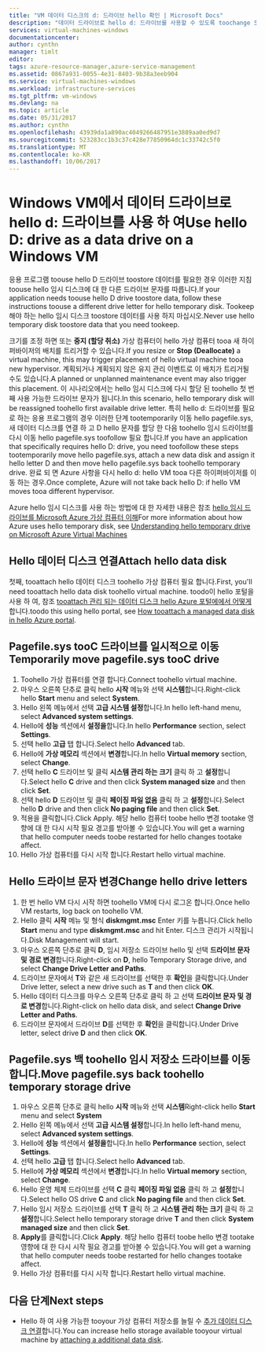 ```yaml
---
title: "VM 데이터 디스크의 d: 드라이브 hello 확인 | Microsoft Docs"
description: "데이터 드라이브로 hello d: 드라이브를 사용할 수 있도록 toochange 드라이브는 Windows VM에 대 한 문자가 방법을 설명 합니다."
services: virtual-machines-windows
documentationcenter: 
author: cynthn
manager: timlt
editor: 
tags: azure-resource-manager,azure-service-management
ms.assetid: 0867a931-0055-4e31-8403-9b38a3eeb904
ms.service: virtual-machines-windows
ms.workload: infrastructure-services
ms.tgt_pltfrm: vm-windows
ms.devlang: na
ms.topic: article
ms.date: 05/31/2017
ms.author: cynthn
ms.openlocfilehash: 43939da1a890ac4049266487951e3889aa0ed9d7
ms.sourcegitcommit: 523283cc1b3c37c428e77850964dc1c33742c5f0
ms.translationtype: MT
ms.contentlocale: ko-KR
ms.lasthandoff: 10/06/2017
---
```

# <a name="use-hello-d-drive-as-a-data-drive-on-a-windows-vm"></a><span data-ttu-id="80f57-103">Windows VM에서 데이터 드라이브로 hello d: 드라이브를 사용 하 여</span><span class="sxs-lookup"><span data-stu-id="80f57-103">Use hello D: drive as a data drive on a Windows VM</span></span>
<span data-ttu-id="80f57-104">응용 프로그램 toouse hello D 드라이브 toostore 데이터를 필요한 경우 이러한 지침 toouse hello 임시 디스크에 대 한 다른 드라이브 문자를 따릅니다.</span><span class="sxs-lookup"><span data-stu-id="80f57-104">If your application needs toouse hello D drive toostore data, follow these instructions toouse a different drive letter for hello temporary disk.</span></span> <span data-ttu-id="80f57-105">Tookeep 해야 하는 hello 임시 디스크 toostore 데이터를 사용 하지 마십시오.</span><span class="sxs-lookup"><span data-stu-id="80f57-105">Never use hello temporary disk toostore data that you need tookeep.</span></span>

<span data-ttu-id="80f57-106">크기를 조정 하면 또는 **중지 (할당 취소)** 가상 컴퓨터이 hello 가상 컴퓨터 tooa 새 하이퍼바이저의 배치를 트리거할 수 있습니다.</span><span class="sxs-lookup"><span data-stu-id="80f57-106">If you resize or **Stop (Deallocate)** a virtual machine, this may trigger placement of hello virtual machine tooa new hypervisor.</span></span> <span data-ttu-id="80f57-107">계획되거나 계획되지 않은 유지 관리 이벤트로 이 배치가 트리거될 수도 있습니다.</span><span class="sxs-lookup"><span data-stu-id="80f57-107">A planned or unplanned maintenance event may also trigger this placement.</span></span> <span data-ttu-id="80f57-108">이 시나리오에서는 hello 임시 디스크에 다시 할당 된 toohello 첫 번째 사용 가능한 드라이브 문자가 됩니다.</span><span class="sxs-lookup"><span data-stu-id="80f57-108">In this scenario, hello temporary disk will be reassigned toohello first available drive letter.</span></span> <span data-ttu-id="80f57-109">특히 hello d: 드라이브를 필요로 하는 응용 프로그램의 경우 이러한 단계 tootemporarily 이동 hello pagefile.sys, 새 데이터 디스크를 연결 하 고 D hello 문자를 할당 한 다음 toohello 임시 드라이브를 다시 이동 hello pagefile.sys toofollow 필요 합니다.</span><span class="sxs-lookup"><span data-stu-id="80f57-109">If you have an application that specifically requires hello D: drive, you need toofollow these steps tootemporarily move hello pagefile.sys, attach a new data disk and assign it hello letter D and then move hello pagefile.sys back toohello temporary drive.</span></span> <span data-ttu-id="80f57-110">완료 되 면 Azure 사항을 다시 hello d: hello VM tooa 다른 하이퍼바이저를 이동 하는 경우.</span><span class="sxs-lookup"><span data-stu-id="80f57-110">Once complete, Azure will not take back hello D: if hello VM moves tooa different hypervisor.</span></span>

<span data-ttu-id="80f57-111">Azure hello 임시 디스크를 사용 하는 방법에 대 한 자세한 내용은 참조 [hello 임시 드라이브를 Microsoft Azure 가상 컴퓨터 이해](https://blogs.msdn.microsoft.com/mast/2013/12/06/understanding-the-temporary-drive-on-windows-azure-virtual-machines/)</span><span class="sxs-lookup"><span data-stu-id="80f57-111">For more information about how Azure uses hello temporary disk, see [Understanding hello temporary drive on Microsoft Azure Virtual Machines](https://blogs.msdn.microsoft.com/mast/2013/12/06/understanding-the-temporary-drive-on-windows-azure-virtual-machines/)</span></span>

## <a name="attach-hello-data-disk"></a><span data-ttu-id="80f57-112">Hello 데이터 디스크 연결</span><span class="sxs-lookup"><span data-stu-id="80f57-112">Attach hello data disk</span></span>
<span data-ttu-id="80f57-113">첫째, tooattach hello 데이터 디스크 toohello 가상 컴퓨터 필요 합니다.</span><span class="sxs-lookup"><span data-stu-id="80f57-113">First, you'll need tooattach hello data disk toohello virtual machine.</span></span> <span data-ttu-id="80f57-114">toodo이 hello 포털을 사용 하 여, 참조 [tooattach 관리 되는 데이터 디스크 hello Azure 포털에에서 어떻게](attach-managed-disk-portal.md)합니다.</span><span class="sxs-lookup"><span data-stu-id="80f57-114">toodo this using hello portal, see [How tooattach a managed data disk in hello Azure portal](attach-managed-disk-portal.md).</span></span>

## <a name="temporarily-move-pagefilesys-tooc-drive"></a><span data-ttu-id="80f57-115">Pagefile.sys tooC 드라이브를 일시적으로 이동</span><span class="sxs-lookup"><span data-stu-id="80f57-115">Temporarily move pagefile.sys tooC drive</span></span>
1. <span data-ttu-id="80f57-116">Toohello 가상 컴퓨터를 연결 합니다.</span><span class="sxs-lookup"><span data-stu-id="80f57-116">Connect toohello virtual machine.</span></span> 
2. <span data-ttu-id="80f57-117">마우스 오른쪽 단추로 클릭 hello **시작** 메뉴와 선택 **시스템**합니다.</span><span class="sxs-lookup"><span data-stu-id="80f57-117">Right-click hello **Start** menu and select **System**.</span></span>
3. <span data-ttu-id="80f57-118">Hello 왼쪽 메뉴에서 선택 **고급 시스템 설정**합니다.</span><span class="sxs-lookup"><span data-stu-id="80f57-118">In hello left-hand menu, select **Advanced system settings**.</span></span>
4. <span data-ttu-id="80f57-119">Hello에 **성능** 섹션에서 **설정을**합니다.</span><span class="sxs-lookup"><span data-stu-id="80f57-119">In hello **Performance** section, select **Settings**.</span></span>
5. <span data-ttu-id="80f57-120">선택 hello **고급** 탭 합니다.</span><span class="sxs-lookup"><span data-stu-id="80f57-120">Select hello **Advanced** tab.</span></span>
6. <span data-ttu-id="80f57-121">Hello에 **가상 메모리** 섹션에서 **변경**합니다.</span><span class="sxs-lookup"><span data-stu-id="80f57-121">In hello **Virtual memory** section, select **Change**.</span></span>
7. <span data-ttu-id="80f57-122">선택 hello **C** 드라이브 및 클릭 **시스템 관리 하는 크기** 클릭 하 고 **설정**합니다.</span><span class="sxs-lookup"><span data-stu-id="80f57-122">Select hello **C** drive and then click **System managed size** and then click **Set**.</span></span>
8. <span data-ttu-id="80f57-123">선택 hello **D** 드라이브 및 클릭 **페이징 파일 없음** 클릭 하 고 **설정**합니다.</span><span class="sxs-lookup"><span data-stu-id="80f57-123">Select hello **D** drive and then click **No paging file** and then click **Set**.</span></span>
9. <span data-ttu-id="80f57-124">적용을 클릭합니다.</span><span class="sxs-lookup"><span data-stu-id="80f57-124">Click Apply.</span></span> <span data-ttu-id="80f57-125">해당 hello 컴퓨터 toobe hello 변경 tootake 영향에 대 한 다시 시작 필요 경고를 받아볼 수 있습니다.</span><span class="sxs-lookup"><span data-stu-id="80f57-125">You will get a warning that hello computer needs toobe restarted for hello changes tootake affect.</span></span>
10. <span data-ttu-id="80f57-126">Hello 가상 컴퓨터를 다시 시작 합니다.</span><span class="sxs-lookup"><span data-stu-id="80f57-126">Restart hello virtual machine.</span></span>

## <a name="change-hello-drive-letters"></a><span data-ttu-id="80f57-127">Hello 드라이브 문자 변경</span><span class="sxs-lookup"><span data-stu-id="80f57-127">Change hello drive letters</span></span>
1. <span data-ttu-id="80f57-128">한 번 hello VM 다시 시작 하면 toohello VM에 다시 로그온 합니다.</span><span class="sxs-lookup"><span data-stu-id="80f57-128">Once hello VM restarts, log back on toohello VM.</span></span>
2. <span data-ttu-id="80f57-129">Hello 클릭 **시작** 메뉴 및 형식 **diskmgmt.msc** Enter 키를 누릅니다.</span><span class="sxs-lookup"><span data-stu-id="80f57-129">Click hello **Start** menu and type **diskmgmt.msc** and hit Enter.</span></span> <span data-ttu-id="80f57-130">디스크 관리가 시작됩니다.</span><span class="sxs-lookup"><span data-stu-id="80f57-130">Disk Management will start.</span></span>
3. <span data-ttu-id="80f57-131">마우스 오른쪽 단추로 클릭 **D**, 임시 저장소 드라이브 hello 및 선택 **드라이브 문자 및 경로 변경**합니다.</span><span class="sxs-lookup"><span data-stu-id="80f57-131">Right-click on **D**, hello Temporary Storage drive, and select **Change Drive Letter and Paths**.</span></span>
4. <span data-ttu-id="80f57-132">드라이브 문자에서 **T**와 같은 새 드라이브를 선택한 후 **확인**을 클릭합니다.</span><span class="sxs-lookup"><span data-stu-id="80f57-132">Under Drive letter, select a new drive such as **T** and then click **OK**.</span></span> 
5. <span data-ttu-id="80f57-133">Hello 데이터 디스크를 마우스 오른쪽 단추로 클릭 하 고 선택 **드라이브 문자 및 경로 변경**합니다.</span><span class="sxs-lookup"><span data-stu-id="80f57-133">Right-click on hello data disk, and select **Change Drive Letter and Paths**.</span></span>
6. <span data-ttu-id="80f57-134">드라이브 문자에서 드라이브 **D**를 선택한 후 **확인**을 클릭합니다.</span><span class="sxs-lookup"><span data-stu-id="80f57-134">Under Drive letter, select drive **D** and then click **OK**.</span></span> 

## <a name="move-pagefilesys-back-toohello-temporary-storage-drive"></a><span data-ttu-id="80f57-135">Pagefile.sys 백 toohello 임시 저장소 드라이브를 이동 합니다.</span><span class="sxs-lookup"><span data-stu-id="80f57-135">Move pagefile.sys back toohello temporary storage drive</span></span>
1. <span data-ttu-id="80f57-136">마우스 오른쪽 단추로 클릭 hello **시작** 메뉴와 선택 **시스템**</span><span class="sxs-lookup"><span data-stu-id="80f57-136">Right-click hello **Start** menu and select **System**</span></span>
2. <span data-ttu-id="80f57-137">Hello 왼쪽 메뉴에서 선택 **고급 시스템 설정**합니다.</span><span class="sxs-lookup"><span data-stu-id="80f57-137">In hello left-hand menu, select **Advanced system settings**.</span></span>
3. <span data-ttu-id="80f57-138">Hello에 **성능** 섹션에서 **설정을**합니다.</span><span class="sxs-lookup"><span data-stu-id="80f57-138">In hello **Performance** section, select **Settings**.</span></span>
4. <span data-ttu-id="80f57-139">선택 hello **고급** 탭 합니다.</span><span class="sxs-lookup"><span data-stu-id="80f57-139">Select hello **Advanced** tab.</span></span>
5. <span data-ttu-id="80f57-140">Hello에 **가상 메모리** 섹션에서 **변경**합니다.</span><span class="sxs-lookup"><span data-stu-id="80f57-140">In hello **Virtual memory** section, select **Change**.</span></span>
6. <span data-ttu-id="80f57-141">Hello 운영 체제 드라이브를 선택 **C** 클릭 **페이징 파일 없음** 클릭 하 고 **설정**합니다.</span><span class="sxs-lookup"><span data-stu-id="80f57-141">Select hello OS drive **C** and click **No paging file** and then click **Set**.</span></span>
7. <span data-ttu-id="80f57-142">Hello 임시 저장소 드라이브를 선택 **T** 클릭 하 고 **시스템 관리 하는 크기** 클릭 하 고 **설정**합니다.</span><span class="sxs-lookup"><span data-stu-id="80f57-142">Select hello temporary storage drive **T** and then click **System managed size** and then click **Set**.</span></span>
8. <span data-ttu-id="80f57-143">**Apply**를 클릭합니다.</span><span class="sxs-lookup"><span data-stu-id="80f57-143">Click **Apply**.</span></span> <span data-ttu-id="80f57-144">해당 hello 컴퓨터 toobe hello 변경 tootake 영향에 대 한 다시 시작 필요 경고를 받아볼 수 있습니다.</span><span class="sxs-lookup"><span data-stu-id="80f57-144">You will get a warning that hello computer needs toobe restarted for hello changes tootake affect.</span></span>
9. <span data-ttu-id="80f57-145">Hello 가상 컴퓨터를 다시 시작 합니다.</span><span class="sxs-lookup"><span data-stu-id="80f57-145">Restart hello virtual machine.</span></span>

## <a name="next-steps"></a><span data-ttu-id="80f57-146">다음 단계</span><span class="sxs-lookup"><span data-stu-id="80f57-146">Next steps</span></span>
* <span data-ttu-id="80f57-147">Hello 하 여 사용 가능한 tooyour 가상 컴퓨터 저장소를 늘릴 수 [추가 데이터 디스크 연결](attach-managed-disk-portal.md)합니다.</span><span class="sxs-lookup"><span data-stu-id="80f57-147">You can increase hello storage available tooyour virtual machine by [attaching a additional data disk](attach-managed-disk-portal.md).</span></span>

